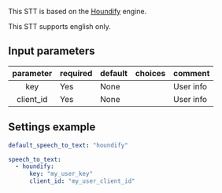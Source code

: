 This STT is based on the [Houndify](https://www.houndify.com/) engine.

This STT supports english only.

## Input parameters

| parameter | required | default | choices | comment   |
| :-------: | -------- | ------- | ------- | --------- |
|    key    | Yes      | None    |         | User info |
| client_id | Yes      | None    |         | User info |

## Settings example

```yaml
default_speech_to_text: "houndify"

speech_to_text:
  - houndify:
      key: "my_user_key"
      client_id: "my_user_client_id"
```
